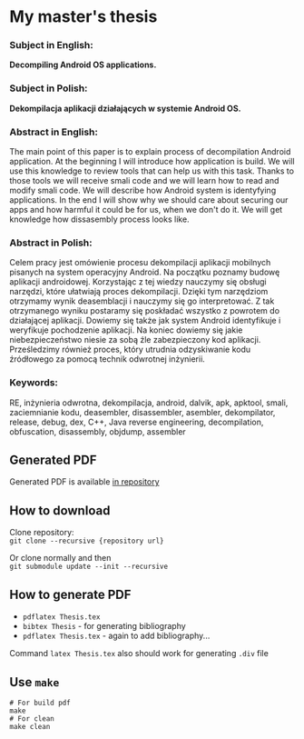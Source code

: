 # My master's thesis
### Subject in English:  
**Decompiling Android OS applications.**  

### Subject in Polish:  
**Dekompilacja aplikacji działających w systemie Android OS.**  

### Abstract in English:
The main point of this paper is to explain process of decompilation Android application. At the beginning I will introduce how application is build. We will use this knowledge to review tools that can help us with this task. Thanks to those tools we will receive smali code and we will learn how to read and modify smali code. We will describe how Android system is identyfying applications. In the end I will show why we should care about securing our apps and how harmful it could be for us, when we don't do it. We will get knowledge how dissasembly process looks like.

### Abstract in Polish:
Celem pracy jest omówienie procesu dekompilacji aplikacji mobilnych pisanych na system operacyjny Android.
Na początku poznamy budowę aplikacji androidowej. Korzystając z tej wiedzy nauczymy się obsługi narzędzi, które ułatwiają proces dekompilacji. Dzięki tym narzędziom otrzymamy wynik deasemblacji i nauczymy się go interpretować. Z tak otrzymanego wyniku postaramy się poskładać wszystko z powrotem do działającej aplikacji. Dowiemy się także jak system Android identyfikuje i weryfikuje pochodzenie aplikacji. Na koniec dowiemy się jakie niebezpieczeństwo niesie za sobą źle zabezpieczony kod aplikacji. Prześledzimy również proces, który utrudnia odzyskiwanie kodu źródłowego za pomocą technik odwrotnej inżynierii.

### Keywords:
RE, inżynieria odwrotna, dekompilacja, android, dalvik, apk, apktool, smali, zaciemnianie kodu, deasembler, disassembler, asembler, dekompilator, release, debug, dex, C++, Java
reverse engineering, decompilation, obfuscation, disassembly, objdump, assembler

## Generated PDF
Generated PDF is available [in repository](Master's%20thesis%20-%20Decompiling%20Android%20OS%20applications%20by%20Dawid%20Drozd.pdf)

## How to download
Clone repository:  
`git clone --recursive {repository url}`

Or clone normally and then  
`git submodule update --init --recursive`

## How to generate PDF
- `pdflatex Thesis.tex`
- `bibtex Thesis` - for generating bibliography
- `pdflatex Thesis.tex` - again to add bibliography...

Command `latex Thesis.tex` also should work for generating `.div` file

## Use `make`

```
# For build pdf
make
# For clean
make clean
```

